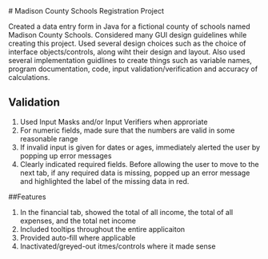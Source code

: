 <snippet>
# Madison County Schools Registration Project

Created a data entry form in Java for a fictional county of schools named Madison County Schools.  Considered many GUI design guidelines while creating this project.
Used several design choices such as the choice of interface objects/controls, along wiht their design and layout.
Also used several implementation guidlines to create things such as variable names, program documentation, code, input validation/verification and accuracy of calculations.

## Validation

1. Used Input Masks and/or Input Verifiers when approriate
2. For numeric fields, made sure that the numbers are valid in some reasonable range
3. If invalid input is given for dates or ages, immediately alerted the user by popping up error messages
4. Clearly indicated required fields. Before allowing the user to move to the next tab, if any required data is missing,
popped up an error message and highlighted the label of the missing data in red.

##Features
1. In the financial tab, showed the total of all income, the total of all expenses, and the total net income
2. Included tooltips throughout the entire applicaiton
3. Provided auto-fill where applicable
4. Inactivated/greyed-out itmes/controls where it made sense


</snippet>
